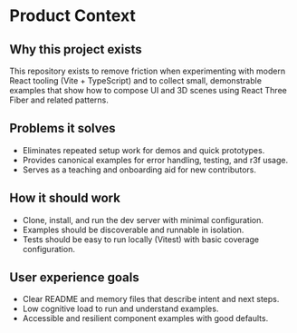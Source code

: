 # Product Context

## Why this project exists

This repository exists to remove friction when experimenting with modern
React tooling (Vite + TypeScript) and to collect small, demonstrable examples
that show how to compose UI and 3D scenes using React Three Fiber and related
patterns.

## Problems it solves

- Eliminates repeated setup work for demos and quick prototypes.
- Provides canonical examples for error handling, testing, and r3f usage.
- Serves as a teaching and onboarding aid for new contributors.

## How it should work

- Clone, install, and run the dev server with minimal configuration.
- Examples should be discoverable and runnable in isolation.
- Tests should be easy to run locally (Vitest) with basic coverage
  configuration.

## User experience goals

- Clear README and memory files that describe intent and next steps.
- Low cognitive load to run and understand examples.
- Accessible and resilient component examples with good defaults.
